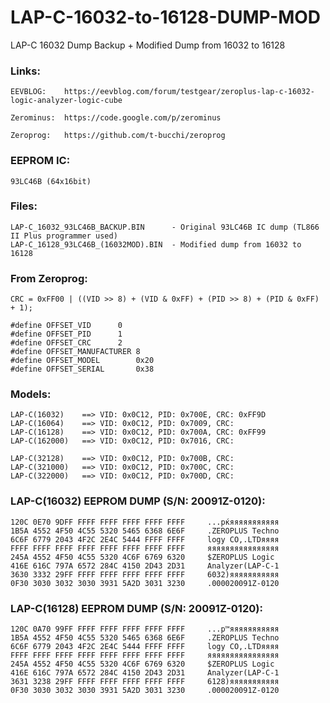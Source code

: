 # LAP-C-16032-to-16128-DUMP-MOD
LAP-C 16032 Dump Backup + Modified Dump from 16032 to 16128

### Links: 

	EEVBLOG: 	https://eevblog.com/forum/testgear/zeroplus-lap-c-16032-logic-analyzer-logic-cube

	Zerominus: 	https://code.google.com/p/zerominus

	Zeroprog:	https://github.com/t-bucchi/zeroprog
	
### EEPROM IC:
	93LC46B (64x16bit)

### Files:
	LAP-C_16032_93LC46B_BACKUP.BIN 		- Original 93LC46B IC dump (TL866 II Plus programmer used)
	LAP-C_16128_93LC46B_(16032MOD).BIN 	- Modified dump from 16032 to 16128

### From  Zeroprog:

	CRC = 0xFF00 | ((VID >> 8) + (VID & 0xFF) + (PID >> 8) + (PID & 0xFF) + 1);
  
	#define OFFSET_VID		0
	#define OFFSET_PID		1
	#define OFFSET_CRC		2
	#define OFFSET_MANUFACTURER	8
	#define OFFSET_MODEL		0x20
	#define OFFSET_SERIAL		0x38
	
### Models:

	LAP-C(16032)	==>	VID: 0x0C12, PID: 0x700E, CRC: 0xFF9D
	LAP-C(16064)	==>	VID: 0x0C12, PID: 0x7009, CRC:
	LAP-C(16128)	==>	VID: 0x0C12, PID: 0x700A, CRC: 0xFF99
	LAP-C(162000)	==>	VID: 0x0C12, PID: 0x7016, CRC:

	LAP-C(32128)	==>	VID: 0x0C12, PID: 0x700B, CRC:
	LAP-C(321000)	==>	VID: 0x0C12, PID: 0x700C, CRC:
	LAP-C(322000)	==>	VID: 0x0C12, PID: 0x700D, CRC:
  
  
### LAP-C(16032) EEPROM DUMP (S/N: 20091Z-0120):
  
	120C 0E70 9DFF FFFF FFFF FFFF FFFF FFFF		...pќяяяяяяяяяяя
	1B5A 4552 4F50 4C55 5320 5465 6368 6E6F		.ZEROPLUS Techno
	6C6F 6779 2043 4F2C 2E4C 5444 FFFF FFFF		logy CO,.LTDяяяя
	FFFF FFFF FFFF FFFF FFFF FFFF FFFF FFFF		яяяяяяяяяяяяяяяя
	245A 4552 4F50 4C55 5320 4C6F 6769 6320		$ZEROPLUS Logic 
	416E 616C 797A 6572 284C 4150 2D43 2D31		Analyzer(LAP-C-1
	3630 3332 29FF FFFF FFFF FFFF FFFF FFFF		6032)яяяяяяяяяяя
	0F30 3030 3032 3030 3931 5A2D 3031 3230		.000020091Z-0120
  
  
### LAP-C(16128) EEPROM DUMP (S/N: 20091Z-0120):

	120C 0A70 99FF FFFF FFFF FFFF FFFF FFFF		...p™яяяяяяяяяяя
	1B5A 4552 4F50 4C55 5320 5465 6368 6E6F		.ZEROPLUS Techno
	6C6F 6779 2043 4F2C 2E4C 5444 FFFF FFFF		logy CO,.LTDяяяя
	FFFF FFFF FFFF FFFF FFFF FFFF FFFF FFFF		яяяяяяяяяяяяяяяя
	245A 4552 4F50 4C55 5320 4C6F 6769 6320		$ZEROPLUS Logic 
	416E 616C 797A 6572 284C 4150 2D43 2D31		Analyzer(LAP-C-1
	3631 3238 29FF FFFF FFFF FFFF FFFF FFFF		6128)яяяяяяяяяяя
	0F30 3030 3032 3030 3931 5A2D 3031 3230		.000020091Z-0120

